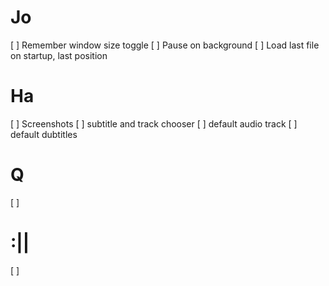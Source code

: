 # Jo

[ ] Remember window size toggle
[ ] Pause on background
[ ] Load last file on startup, last position

# Ha

[ ] Screenshots
[ ] subtitle and track chooser
[ ] default audio track
[ ] default dubtitles

# Q

[ ] 

# :||

[ ]
